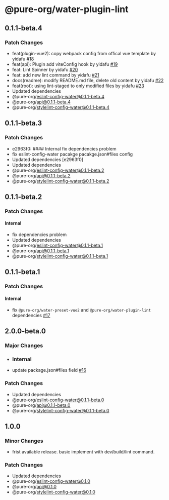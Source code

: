 # @pure-org/water-plugin-lint

## 0.1.1-beta.4

### Patch Changes

- feat(plugin-vue2): copy webpack config from offical vue template by yidafu [#18](https://github.com/yidafu/pure-water/pull/18)
- feat(api): Plugin add viteConfig hook by yidafu [#19](https://github.com/yidafu/pure-water/pull/19)
- feat: Lint Spinner by yidafu [#20](https://github.com/yidafu/pure-water/pull/20)
- feat: add new lint command by yidafu [#21](https://github.com/yidafu/pure-water/pull/21)
- docs(readme): modify README.md file, delete old content by yidafu [#22](https://github.com/yidafu/pure-water/pull/22)
- feat(root): using lint-staged to only modified files by yidafu [#23](https://github.com/yidafu/pure-water/pull/23)
- Updated dependencies
- @pure-org/eslint-config-water@0.1.1-beta.4
- @pure-org/api@0.1.1-beta.4
- @pure-org/stylelint-config-water@0.1.1-beta.4

## 0.1.1-beta.3

### Patch Changes

- e2963f0: #### Internal fix dependencies problem
- fix eslint-config-water pacakge pacakge.json#files config
- Updated dependencies [e2963f0]
- Updated dependencies
- @pure-org/eslint-config-water@0.1.1-beta.2
- @pure-org/api@0.1.1-beta.2
- @pure-org/stylelint-config-water@0.1.1-beta.2

## 0.1.1-beta.2

### Patch Changes

#### Internal

- fix dependencies problem
- Updated dependencies
- @pure-org/eslint-config-water@0.1.1-beta.1
- @pure-org/api@0.1.1-beta.1
- @pure-org/stylelint-config-water@0.1.1-beta.1

## 0.1.1-beta.1

### Patch Changes

#### Internal

- fix `@pure-org/water-preset-vue2` and `@pure-org/water-plugin-lint` dependencies [#17](https://github.com/yidafu/pure-water/pull/17)

## 2.0.0-beta.0

### Major Changes

- ### Internal

- update package.json#files field [#16](https://github.com/yidafu/pure-water/pull/16)

### Patch Changes

- Updated dependencies
- @pure-org/eslint-config-water@0.1.1-beta.0
- @pure-org/api@0.1.1-beta.0
- @pure-org/stylelint-config-water@0.1.1-beta.0

## 1.0.0

### Minor Changes

- frist available release. basic implement with dev/build/lint command.

### Patch Changes

- Updated dependencies
- @pure-org/eslint-config-water@0.1.0
- @pure-org/api@0.1.0
- @pure-org/stylelint-config-water@0.1.0

